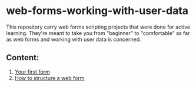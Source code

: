 # web-forms-working-with-user-data
This repository carry web forms scripting projects that were done for active learning. They're meant to take you from "beginner" to "comfortable" as far as web forms and working with user data is concerned.

## Content:

1. [Your first form](https://github.com/olumpeter/web-forms-working-with-user-data/tree/main/001-your-first-form/active_learning/)
1. [How to structure a web form](https://github.com/olumpeter/web-forms-working-with-user-data/tree/main/002-how-to-structure-a-web-form/active_learning/)
